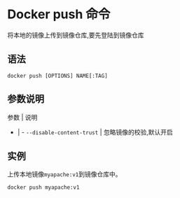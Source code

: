 # Docker push 命令



将本地的镜像上传到镜像仓库,要先登陆到镜像仓库

## 语法

```
docker push [OPTIONS] NAME[:TAG]
```

## 参数说明


参数 | 说明
- | -
`--disable-content-trust` | 忽略镜像的校验,默认开启



## 实例
上传本地镜像`myapache:v1`到镜像仓库中。

```
docker push myapache:v1
```